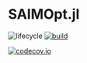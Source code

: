 # SAIMOpt.jl

<!-- Tidyverse lifecycle badges, see https://www.tidyverse.org/lifecycle/ Uncomment or delete as needed. -->
![lifecycle](https://img.shields.io/badge/lifecycle-experimental-orange.svg)<!--
![lifecycle](https://img.shields.io/badge/lifecycle-maturing-blue.svg)
![lifecycle](https://img.shields.io/badge/lifecycle-stable-green.svg)
![lifecycle](https://img.shields.io/badge/lifecycle-retired-orange.svg)
![lifecycle](https://img.shields.io/badge/lifecycle-archived-red.svg)
![lifecycle](https://img.shields.io/badge/lifecycle-dormant-blue.svg) -->
[![build](https://github.com/gkantsidis/SAIMOpt.jl/workflows/CI/badge.svg)](https://github.com/gkantsidis/SAIMOpt.jl/actions?query=workflow%3ACI)
<!-- travis-ci.com badge, uncomment or delete as needed, depending on whether you are using that service. -->
<!-- [![Build Status](https://travis-ci.com/gkantsidis/SAIMOpt.jl.svg?branch=master)](https://travis-ci.com/gkantsidis/SAIMOpt.jl) -->
<!-- Coverage badge on codecov.io, which is used by default. -->
[![codecov.io](http://codecov.io/github/gkantsidis/SAIMOpt.jl/coverage.svg?branch=master)](http://codecov.io/github/gkantsidis/SAIMOpt.jl?branch=master)
<!-- Documentation -- uncomment or delete as needed -->
<!--
[![Documentation](https://img.shields.io/badge/docs-stable-blue.svg)](https://gkantsidis.github.io/SAIMOpt.jl/stable)
[![Documentation](https://img.shields.io/badge/docs-master-blue.svg)](https://gkantsidis.github.io/SAIMOpt.jl/dev)
-->
<!-- Aqua badge, see test/runtests.jl -->
<!-- [![Aqua QA](https://raw.githubusercontent.com/JuliaTesting/Aqua.jl/master/badge.svg)](https://github.com/JuliaTesting/Aqua.jl) -->

